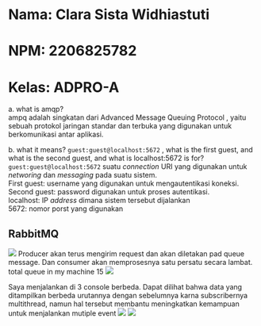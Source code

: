 # Nama: Clara Sista Widhiastuti
# NPM: 2206825782
# Kelas: ADPRO-A


a. what is amqp? </br>
ampq adalah singkatan dari  Advanced Message Queuing Protocol , yaitu sebuah protokol jaringan standar dan terbuka yang digunakan untuk berkomunikasi antar aplikasi. 

b. what it means? ```guest:guest@localhost:5672``` , what is the first guest, and what is
the second guest, and what is localhost:5672 is for? </br>
```guest:guest@localhost:5672``` suatu _connection_ URI yang digunakan untuk _networing_ dan _messaging_ pada suatu sistem. </br>
First guest: username yang digunakan untuk mengautentikasi koneksi. </br>
Second guest: password digunakan untuk proses autentikasi. </br> 
localhost: IP _address_ dimana sistem tersebut dijalankan </br>
5672: nomor porst yang digunakan

## RabbitMQ
![](https://imgur.com/bKZM3Vu.png)
Producer akan terus mengirim request dan akan diletakan pad queue message. Dan consumer akan memprosesnya satu persatu secara lambat. total queue in my machine 15
![](https://imgur.com/Lqnv8OP.png)

Saya menjalankan di 3 console berbeda. Dapat dilihat bahwa data yang ditampilkan berbeda urutannya dengan sebelumnya karna subscribernya multithread, namun hal tersebut membantu meningkatkan kemampuan untuk menjalankan mutiple event
![](https://imgur.com/G3EBxdK.png) 
![](https://imgur.com/bupOodb.png)